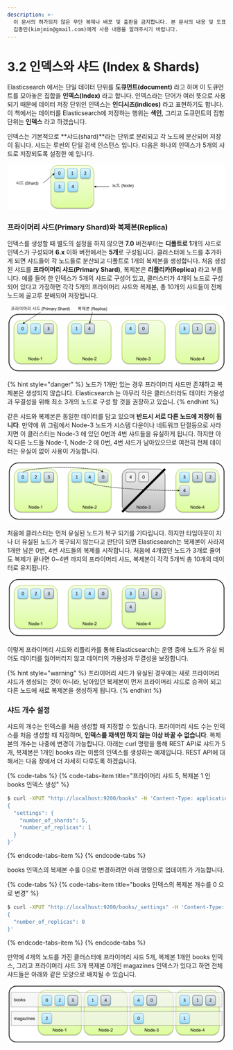 ```yaml
---
description: >-
  이 문서의 허가되지 않은 무단 복제나 배포 및 출판을 금지합니다. 본 문서의 내용 및 도표 등을 인용하고자 하는 경우 출처를 명시하고
  김종민(kimjmin@gmail.com)에게 사용 내용을 알려주시기 바랍니다.
---
```


# 3.2 인덱스와 샤드 \(Index & Shards\)

  Elasticsearch 에서는 단일 데이터 단위를 **도큐먼트\(document\)** 라고 하며 이 도큐먼트를 모아놓은 집합을 **인덱스\(Index\)** 라고 합니다. 인덱스라는 단어가 여러 뜻으로 사용되기 때문에 데이터 저장 단위인 인덱스는 **인디시즈\(indices\)** 라고 표현하기도 합니다. 이 책에서는 데이터를 Elasticsearch에 저장하는 행위는 **색인**, 그리고 도큐먼트의 집합 단위는 **인덱스** 라고 하겠습니다.

   인덱스는 기본적으로 **샤드\(shard\)**라는 단위로 분리되고 각 노드에 분산되어 저장이 됩니다. 샤드는 루씬의 단일 검색 인스턴스 입니다. 다음은 하나의 인덱스가 5개의 샤드로 저장되도록 설정한 예 입니다.

![](../.gitbook/assets/image%20%2817%29.png)

### 프라이머리 샤드\(Primary Shard\)와 복제본\(Replica\)

  인덱스를 생성할 때 별도의 설정을 하지 않으면 **7.0** 버전부터는 **디폴트로 1**개의 샤드로 인덱스가 구성되며 **6.x** 이하 버전에서는 **5개**로 구성됩니다. 클러스터에 노드를 추가하게 되면 샤드들이 각 노드들로 분산되고 디폴트로 1개의 복제본을 생성합니다. 처음 생성된 샤드를 **프라이머리 샤드\(Primary Shard\)**, 복제본은 **리플리카\(Replica\)** 라고 부릅니다. 예를 들어 한 인덱스가 5개의 샤드로 구성어 있고, 클러스터가 4개의 노드로 구성되어 있다고 가정하면 각각 5개의 프라이머리 샤드와 복제본, 총 10개의 샤드들이 전체 노드에 골고루 분배되어 저장됩니다.

![5&#xAC1C;&#xC758; &#xD504;&#xB77C;&#xC774;&#xBA38;&#xB9AC; &#xC0E4;&#xB4DC;&#xC640; &#xBCF5;&#xC81C;&#xBCF8;&#xC774; 4&#xAC1C;&#xC758; &#xB178;&#xB4DC;&#xC5D0; &#xBD84;&#xC0B0;&#xB418;&#xC5B4; &#xC800;&#xC7A5;&#xB41C; &#xC608;](../.gitbook/assets/image%20%2813%29.png)

{% hint style="danger" %}
노드가 1개만 있는 경우 프라이머리 샤드만 존재하고 복제본은 생성되지 않습니다. Elasticsearch 는 아무리 작은 클러스터라도 데이터 가용성과 무결성을 위해 최소 3개의 노드로 구성 할 것을 권장하고 있습니.
{% endhint %}

  같은 샤드와 복제본은 동일한 데이터를 담고 있으며 **반드시 서로 다른 노드에 저장이 됩니다**. 만약에 위 그림에서 Node-3 노드가 시스템 다운이나 네트워크 단절등으로 사라지면 이 클러스터는 Node-3 에 있던 0번과 4번 샤드들을 유실하게 됩니다. 하지만 아직 다른 노드들 Node-1, Node-2 에 0번, 4번 샤드가 남아있으므로 여전히 전체 데이터는 유실이 없이 사용이 가능합니다.

![Node-3 &#xB178;&#xB4DC;&#xAC00; &#xC720;&#xC2E4;&#xB418;&#xC5B4; 0&#xBC88;, 4&#xBC88; &#xC0E4;&#xB4DC;&#xAC00; &#xB2E4;&#xB978; &#xB178;&#xB4DC;&#xC5D0; &#xBCF5;&#xC81C;&#xBCF8;&#xC744; &#xC0C8;&#xB85C; &#xC0DD;&#xC131;&#xD55C; &#xC608;](../.gitbook/assets/image%20%2818%29.png)

  처음에 클러스터는 먼저 유실된 노드가 복구 되기를 기다립니다. 하지만 타임아웃이 지나 더 유실된 노드가 복구되지 않는다고 판단이 되면 Elasticsearch는 복제본이 사라져 1개만 남은 0번, 4번 샤드들의 복제를 시작합니다. 처음에 4개였던 노드가 3개로 줄어도 복제가 끝나면 0~4번 까지의 프라이머리 샤드, 복제본이 각각 5개씩 총 10개의 데이터로 유지됩니다.

![&#xB178;&#xB4DC;&#xAC00; 3&#xAC1C;&#xB85C; &#xC904;&#xC5C8;&#xC744; &#xB54C;&#xB3C4; &#xC804;&#xCCB4; &#xB370;&#xC774;&#xD130; &#xC720;&#xC9C0;](../.gitbook/assets/image%20%287%29.png)

  이렇게 프라이머리 샤드와 리플리카를 통해 Elasticsearch는 운영 중에 노드가 유실 되어도 데이터를 잃어버리지 않고 데이터의 가용성과 무결성을 보장합니다.

{% hint style="warning" %}
프라이머리 샤드가 유실된 경우에는 새로 프라이머리 샤드가 생성되는 것이 아니라, 남아있던 복제본이 먼저 프라이머리 샤드로 승격이 되고 다른 노드에 새로 복제본을 생성하게 됩니다.
{% endhint %}

### 샤드 개수 설정

  샤드의 개수는 인덱스를 처음 생성할 때 지정할 수 있습니다. 프라이머리 샤드 수는 인덱스를 처음 생성할 때 지정하며, **인덱스를 재색인 하지 않는 이상 바꿀 수 없습니다**. 복제본의 개수는 나중에 변경이 가능합니다. 아래는 curl 명령을 통해 REST API로 샤드가 5개, 복제본은 1개인 books 라는 이름의 인덱스를 생성하는 예제입니다. REST API에 대해서는 다음 장에서 더 자세히 다루도록 하겠습니다.

{% code-tabs %}
{% code-tabs-item title="프라이머리 샤드 5, 복제본 1 인 books 인덱스 생성" %}
```bash
$ curl -XPUT "http://localhost:9200/books" -H 'Content-Type: application/json' -d'
{
  "settings": {
    "number_of_shards": 5,
    "number_of_replicas": 1
  }
}'

```
{% endcode-tabs-item %}
{% endcode-tabs %}

  books 인덱스의 복제본 수를 0으로 변경하려면 아래 명령으로 업데이트가 가능합니다.

{% code-tabs %}
{% code-tabs-item title="books 인덱스의 복제본 개수를 0 으로 변경" %}
```bash
$ curl -XPUT "http://localhost:9200/books/_settings" -H 'Content-Type: application/json' -d'
{
  "number_of_replicas": 0
}'
```
{% endcode-tabs-item %}
{% endcode-tabs %}

  만약에 4개의 노드를 가진 클러스터에 프라이머리 샤드 5개, 복제본 1개인 books 인덱스, 그리고 프라이머리 샤드 3개 복제본 0개인 magazines 인덱스가 있다고 하면 전체 샤드들은 아래와 같은 모양으로 배치될 수 있습니다.

![books &#xC778;&#xB371;&#xC2A4;&#xC640; magazines &#xC778;&#xB371;&#xC2A4;](../.gitbook/assets/image%20%2814%29.png)

